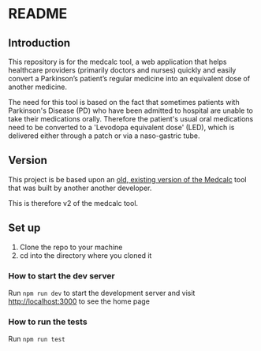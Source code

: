 # README #

## Introduction ##

This repository is for the medcalc tool, a web application that helps healthcare providers (primarily doctors and nurses) quickly and easily convert a Parkinson’s patient’s regular medicine into an equivalent dose of another medicine. 

The need for this tool is based on the fact that sometimes patients with Parkinson's Disease (PD) who have been admitted to hospital are unable to take their medications orally. Therefore the patient's usual oral medications need to be converted to a 'Levodopa equivalent dose' (LED), which is delivered either through a patch or via a naso-gastric tube.

## Version ##

This project is be based upon an [old, existing version of the Medcalc](https://bitbucket.org/tpximpactdx/pdmedcalc-old/src/main/) tool that was built by another another developer.

This is therefore v2 of the medcalc tool.

## Set up ##

1. Clone the repo to your machine
2. cd into the directory where you cloned it

### How to start the dev server ###

Run ```npm run dev``` to start the development server and visit [http://localhost:3000](http://localhost:3000) to see the home page

### How to run the tests ###

Run ```npm run test```